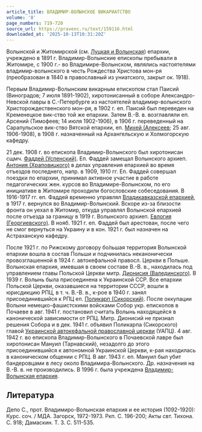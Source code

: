 ```yaml
---
article_title: ВЛАДИМИР-ВОЛЫНСКОЕ ВИКАРИАТСТВО
volume: '8'
page_numbers: 719-720
source_url: https://pravenc.ru/text/159116.html
downloaded_at: '2025-10-13T10:31:20Z'
---
```


Волынской и Житомирской (см. [Луцкая и Волынская](<https://pravenc.ru/text/Луцкая и Волынская.html>)) епархии, учреждено в 1891 г. Владимир-Волынские епископы пребывали в Житомире, с 1900 г.- во Владимире-Волынском, являлись настоятелями владимир-волынского в честь Рождества Христова мон-ря (преобразован в 1840 в православный из униатского, закрыт ок. 1918).

Первым Владимир-Волынским викарным епископом стал Паисий (Виноградов; 7 июля 1891-1902), хиротонисанный в соборе Александро-Невской лавры в С.-Петербурге из настоятелей владимир-волынского Христорождественского мон-ря, в 1902 г. еп. Паисий был переведен на Кременецкое вик-ство той же епархии. Затем В.-В. в. возглавляли еп. Арсений (Тимофеев; 14 июля 1902-1906), в 1906 г. переведенный на Сарапульское вик-ство Вятской епархии, еп. [Михей (Алексеев](<https://pravenc.ru/text/Михей (Алексеев.html>); 25 авг. 1906-1908), в 1908 г. назначенный на Архангельскую и Холмогорскую кафедру.

21 дек. 1908 г. во епископа Владимир-Волынского был хиротонисан сщмч. [Фаддей (Успенский)](<https://pravenc.ru/text/Фаддей (Успенский).html>). Еп. Фаддей замещал Волынского архиеп. [Антония (Храповицкого)](<https://pravenc.ru/text/Антония (Храповицкого).html>) в делах управления епархией во время отъездов последнего, напр. в 1909, 1910 гг. Еп. Фаддей совершал поездки по епархии, принимал активное участие в работе педагогических жен. курсов во Владимире-Волынском, по его инициативе в Житомире проходили богословские собеседования. В 1916-1917 гг. еп. Фаддей временно управлял [Владикавказской епархией](<https://pravenc.ru/text/Владикавказской епархией.html>), в 1917 г. вернулся во Владимир-Волынский. Вскоре из-за близости фронта он уехал в Житомир, откуда управлял Волынской епархией после отъезда за границу в 1919 г. Волынского архиеп. [Евлогия (Георгиевского)](<https://pravenc.ru/text/Евлогия (Георгиевского).html>). В нояб. 1921 г. еп. Фаддей был арестован, после чего не смог вернуться на Украину и в кон. 1921 г. был назначен на Астраханскую кафедру.

После 1921 г. по Рижскому договору бо́льшая территория Волынской епархии вошла в состав Польши и подчинилась неканонически провозглашенной в 1924 г. автокефальной правосл. Церкви в Польше. Волынская епархия, имевшая в своем составе В.-В. в., находилась под управлением главы Польской Церкви митр. [Дионисия (Валединского)](<https://pravenc.ru/text/Дионисия (Валединского).html>). В 1939 г. Волынь была присоединена к Украинской ССР. Все епархии Польской Церкви, оказавшиеся на территории СССР, вошли в юрисдикцию РПЦ, в т. ч. В.-В. в., к-рое в 1940 г. занял присоединившийся к РПЦ еп. [Поликарп (Сикорский)](<https://pravenc.ru/text/Поликарп (Сикорский).html>). После оккупации Волыни немецко-фашистскими войсками Собор укр. епископов в Почаеве в авг. 1941 г. постановил считать Волынь находящейся в канонической зависимости от РПЦ. Митр. Дионисий не признал решения Собора и в дек. 1941 г. объявил Поликарпа (Сикорского) главой [Украинской автокефальной православной церкви](<https://pravenc.ru/text/Украинская автокефальная православная церковь.html>) (УАПЦ). 4 авг. 1942 г. во епископа Владимир-Волынского в Почаевской лавре был хиротонисан Мануил (Тарнавский), незадолго до этого присоединившийся к автономной Украинской Церкви, к-рая находилась в каноническом общении с РПЦ. В авг. 1943 г. еп. Мануил был убит бандеровцами в лесу около Владимира-Волынского. Др. назначения на В.-В. в. не производились. В 1996 г. была учреждена [Владимир-Волынская епархия](<https://pravenc.ru/text/Владимир-Волынская епархия.html>).

## Литература

Депо С., прот. Владимиро-Волынская епархия и ее история (1092-1920): Курс. соч. / МДА. Загорск, 1972-1973. Ркп. С. 196-200; Акты свт. Тихона. С. 918; Дамаскин. Т. 3. С. 511-535.
